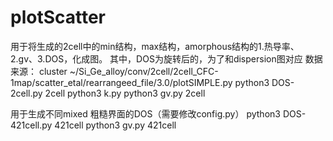 # plotScatter

用于将生成的2cell中的min结构，max结构，amorphous结构的1.热导率、2.gv、3.DOS，化成图。
其中，DOS为旋转后的，为了和dispersion图对应
数据来源： cluster ~/Si_Ge_alloy/conv/2cell/2cell_CFC-1map/scatter_etal/rearrangeed_file/3.0/plotSIMPLE.py
python3 DOS-2cell.py 2cell
python3 k.py
python3 gv.py 2cell


用于生成不同mixed 粗糙界面的DOS（需要修改config.py）
python3 DOS-421cell.py 421cell
python3 gv.py 421cell 


